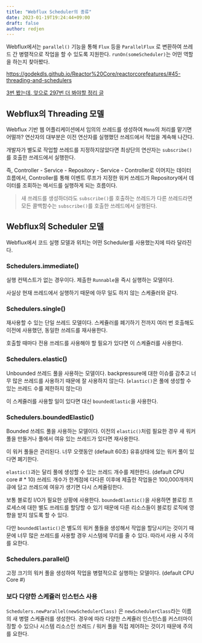 ```yaml
---
title: "Webflux Scheduler의 종류"
date: 2023-01-19T19:24:44+09:00
draft: false
author: redjen
---
```


Webflux에서는 `parallel()` 기능을 통해 `Flux` 등을 `ParallelFlux` 로 변환하여 쓰레드 간 병렬적으로 작업을 할 수 있도록 지원한다.
`runOn(someScheduler)`는 어떤 역할을 하는지 찾아봤다.

https://godekdls.github.io/Reactor%20Core/reactorcorefeatures/#45-threading-and-schedulers

[3번 봤는데, 앞으로 297번 더 봐야할 정리 글](https://www.baeldung.com/spring-webflux-concurrency)

## Webflux의 Threading 모델

Webflux 기반 웹 어플리케이션에서 임의의 쓰레드를 생성하여 `Mono`의 처리를 맡기면 어떨까?
연산자의 대부분은 이전 연산자를 실행했던 쓰레드에서 작업을 계속해 나간다.

개발자가 별도로 작업할 쓰레드를 지정하지않았다면 최상단의 연산자는 `subscribe()`를 호출한 쓰레드에서 실행한다.

즉, Controller - Service - Repository - Service - Controller로 이어지는 데이터 흐름에서, Controller를 통해 이벤트 루프가 지정한 워커 쓰레드가 Repository에서 데이터를 조회하는 메서드를 실행하게 되는 흐름이다.
> 새 쓰레드를 생성하더라도 `subscribe()`를 호출하는 쓰레드가 다른 쓰레드라면 모든 콜백함수는 `subscribe()`를 호출한 쓰레드에서 실행된다.

## Webflux의 Scheduler 모델

Webflux에서 코드 실행 모델과 위치는 어떤 Scheduler를 사용했는지에 따라 달라진다.

### Schedulers.immediate()
실행 컨텍스트가 없는 경우이다. 제출한 `Runnable`을 즉시 실행하는 모델이다.

사실상 현재 쓰레드에서 실행하기 때문에 아무 일도 하지 않는 스케쥴러와 같다.

### Schedulers.single()
재사용할 수 있는 단일 쓰레드 모델이다. 스케쥴러를 폐기하기 전까지 여러 번 호출해도 이전에 사용했던, 동일한 쓰레드를 재사용한다.

호출할 때마다 전용 쓰레드를 사용해야 할 필요가 있다면 이 스케쥴러를 사용한다.

### Schedulers.elastic()

Unbounded 쓰레드 풀을 사용하는 모델이다. backpressure에 대한 이슈를 감추고 너무 많은 쓰레드를 사용하기 때문에 잘 사용하지 않는다. (`elastic()`은 풀에 생성할 수 있는 쓰레드 수를 제한하지 않는다) 

이 스케쥴러를 사용할 일이 있다면 대신 `boundedElastic`을 사용한다.

### Schedulers.boundedElastic()

Bounded 쓰레드 풀을 사용하는 모델이다. 이전의 `elastic()`처럼 필요한 경우 새 워커 풀을 만들거나 풀에서 여유 있는 쓰레드가 있다면 재사용한다. 

이 워커 풀들은 관리된다. 너무 오랫동안 (default 60초) 유휴상태에 있는 워커 풀이 있다면 폐기한다.

`elastic()`과는 달리 풀에 생성할 수 있는 쓰레드 개수를 제한한다. (default CPU core # * 10) 쓰레드 개수가 한계점에 다다른 이후에 제출한 작업들은 100,000개까지 큐에 담고 쓰레드에 여유가 생기면 다시 스케쥴링한다. 

보통 블로킹 I/O가 필요한 상황에 사용한다. `boundedElastic()`을 사용하면 블로킹 프로세스에 대한 별도 쓰레드를 할당할 수 있기 때문에 다른 리소스들이 블로킹 로직에 영향을 받지 않도록 할 수 있다.

다만 `boundedElastic()`은 별도의 워커 풀들을 생성해서 작업을 할당시키는 것이기 때문에 너무 많은 쓰레드를 사용할 경우 시스템에 무리를 줄 수 있다. 따라서 사용 시 주의를 요한다.

### Schedulers.parallel()

고정 크기의 워커 풀을 생성하여 작업을 병렬적으로 실행하는 모델이다. (default CPU Core #)

### 보다 다양한 스케쥴러 인스턴스 사용

`Schedulers.newParallel(newSchedulerClass)` 은 `newSchedulerClass`라는 이름의 새 병렬 스케쥴러를 생성한다. 경우에 따라 다양한 스케쥴러 인스턴스를 커스터마이징할 수 있으나 시스템 리소스인 쓰레드 / 워커 풀을 직접 제어하는 것이기 때문에 주의를 요한다. 

